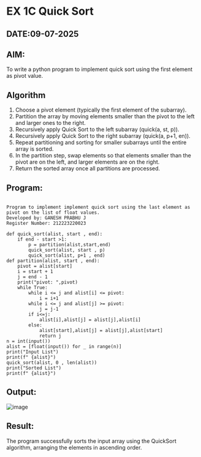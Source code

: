 # EX 1C Quick Sort
## DATE:09-07-2025
## AIM:
To write a python program to implement quick sort using the first element as pivot value.

## Algorithm
1. Choose a pivot element (typically the first element of the subarray).
2. Partition the array by moving elements smaller than the pivot to the left and larger ones to the right.
3. Recursively apply Quick Sort to the left subarray (quick(a, st, p)).
4. Recursively apply Quick Sort to the right subarray (quick(a, p+1, en)).
5. Repeat partitioning and sorting for smaller subarrays until the entire array is sorted.
6. In the partition step, swap elements so that elements smaller than the pivot are on the left, and larger elements are on the right.
7. Return the sorted array once all partitions are processed.


## Program:
```

Program to implement implement quick sort using the last element as pivot on the list of float values.
Developed by: GANESH PRABHU J
Register Number: 212223220023
```
```PY
def quick_sort(alist, start , end):
    if end - start >1:
        p = partition(alist,start,end)
        quick_sort(alist, start , p)
        quick_sort(alist, p+1 , end)
def partition(alist, start , end):
    pivot = alist[start]
    i = start + 1
    j = end - 1
    print("pivot: ",pivot)
    while True:
        while i <= j and alist[i] <= pivot:
            i = i+1
        while i <= j and alist[j] >= pivot:
            j = j-1
        if i<=j:
            alist[i],alist[j] = alist[j],alist[i]
        else:
            alist[start],alist[j] = alist[j],alist[start]
            return j
n = int(input())
alist = [float(input()) for _ in range(n)]
print("Input List")
print(f" {alist}")
quick_sort(alist, 0 , len(alist))
print("Sorted List")
print(f" {alist}")
```

## Output:

![image](https://github.com/user-attachments/assets/1c245aae-b53f-4826-aa2a-3ad275831ab7)


## Result:
The program successfully sorts the input array using the QuickSort algorithm, arranging the elements in ascending order.

